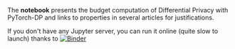 The **notebook** presents the budget computation of Differential Privacy with PyTorch-DP and 
links to properties in several articles for justifications. 

If you don't have any Jupyter server, you can run it online (quite slow to launch) thanks to [![Binder](https://mybinder.org/badge_logo.svg)](https://mybinder.org/v2/gh/jmg-74/exam/master?filepath=torchdp%2Fscripts%2FDP_Computation_in_SGM.ipynb "Tip: right clic / open in new tab...")
